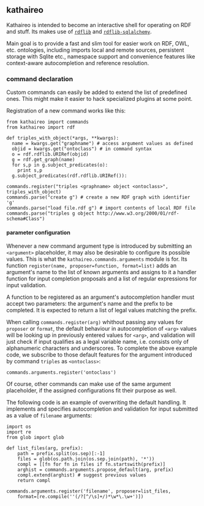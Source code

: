 ## kathaireo ##

Kathaireo is intended to become an interactive shell 
for operating on RDF and stuff. Its makes use of 
[`rdflib`][rdflib] and
[`rdflib-sqlalchemy`][rdflib-sqlalchemy]. 

Main goal is to provide a fast and slim tool
for easier work on RDF, OWL, etc. ontologies, including imports local 
and remote sources, persistent storage with Sqlite etc., 
namespace support and convenience features like context-aware 
autocompletion and reference resolution.


### command declaration ###

Custom commands can easily be added to extend the list of predefined ones.
This might make it easier to hack specialized plugins at some point.

Registration of a new command works like this:

    from kathaireo import commands
    from kathaireo import rdf
    
    def triples_with_object(*args, **kwargs):
      name = kwargs.get("graphname") # access argument values as defined
      objid = kwargs.get("ontoclass") # in command syntax
      o = rdf.rdflib.URIRef(objid)
      g = rdf.get_graph(name)
      for s,p in g.subject_predicates(o):
        print s,p
      g.subject_predicates(rdf.rdflib.URIRef()):
    
    commands.register("triples <graphname> object <ontoclass>", triples_with_object)
    commands.parse("create g") # create a new RDF graph with identifier 'g'
    commands.parse("load file.rdf g") # import contents of local RDF file
    commands.parse("triples g object http://www.w3.org/2000/01/rdf-schema#Class")


#### parameter configuration ####

Whenever a new command argument type is introduced by submitting an 
`<argument>` placeholder, it may also be desirable to configure its possible 
values. This is what the `kathaireo.commands.arguments` module is for. Its
function `register(name, proposer=function, format=list)` adds an argument's name to the list of known arguments
and assigns to it a handler function for input completion proposals and a list
of regular expressions for input validation.

A function to be registered as an argument's autocompletion handler must 
accept two parameters: the argument's name and the prefix to be completed. It is
expected to return a list of legal values matching the prefix.

When calling `commands.register(arg)` whithout passing any values for 
`proposer` or `format`, the default behaviour in autocompletion of `<arg>` 
values will be looking up in previously entered values for `<arg>`, and
validation will just check if input qualifies as a legal variable name, i.e. 
consists only of alphanumeric characters and underscores. To complete the above
example code, we subscribe to those default features for the argument
introduced by command `triples` as `<ontoclass>`:

	commands.arguments.register('ontoclass')

Of course, other commands can make use of the same argument placeholder, if the
assigned configurations fit their purpose as well.

The following code is an example of overwriting the default handling. It 
implements and specifies autocompletion and validation for input submitted as
a value of `filename` arguments:

	import os
	import re
	from glob import glob

	def list_files(arg, prefix):
		path = prefix.split(os.sep)[:-1]
		files = glob(os.path.join(os.sep.join(path), '*'))
		compl = [[fn for fn in files if fn.startswith(prefix)]
		arghist = commands.arguments.propose_default(arg, prefix)
		compl.extend(arghist) # suggest previous values
		return compl

	commands.arguments.register('filename', proposer=list_files, 
		format=[re.compile(''(/?[^/\s]+/)*\w*\.\w+')])


[rdflib]: https://github.com/RDFLib/rdflib
[rdflib-sqlalchemy]: https://github.com/RDFLib/rdflib-sqlalchemy
